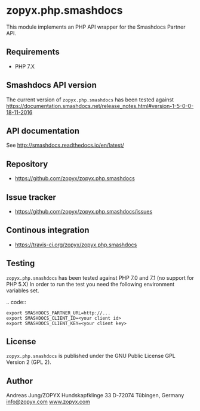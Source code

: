 zopyx.php.smashdocs
===================

This module implements an PHP API wrapper for the Smashdocs Partner API.


Requirements
------------

* PHP 7.X

Smashdocs API version
---------------------

The current version of ``zopyx.php.smashdocs`` has been tested against
https://documentation.smashdocs.net/release_notes.html#version-1-5-0-0-18-11-2016

API documentation
-----------------

See http://smashdocs.readthedocs.io/en/latest/

Repository
----------

* https://github.com/zopyx/zopyx.php.smashdocs

Issue tracker
-------------

* https://github.com/zopyx/zopyx.php.smashdocs/issues

Continous integration
---------------------

* https://travis-ci.org/zopyx/zopyx.php.smashdocs


Testing
-------

`zopyx.php.smashdocs` has been tested against PHP 7.0 and 7.1 (no support for PHP 5.X)
In order to run the test you need the following environment variables set.

.. code::

    export SMASHDOCS_PARTNER_URL=http://...
    export SMASHDOCS_CLIENT_ID=<your client id>
    export SMASHDOCS_CLIENT_KEY=<your client key>


License
-------

``zopyx.php.smashdocs`` is published under the GNU Public License GPL Version 2 (GPL 2).


Author
------
Andreas Jung/ZOPYX
Hundskapfklinge 33
D-72074 Tübingen, Germany
info@zopyx.com
www.zopyx.com

